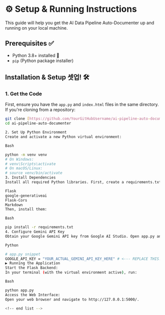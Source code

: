 # ⚙️ Setup & Running Instructions

This guide will help you get the AI Data Pipeline Auto-Documenter up and running on your local machine.

## Prerequisites ✅
* Python 3.8+ installed 🐍
* `pip` (Python package installer)

## Installation & Setup 셋업! 🛠️

### 1. **Get the Code**

First, ensure you have the `app.py` and `index.html` files in the same directory. If you're cloning from a repository:

```bash
git clone [https://github.com/YourGitHubUsername/ai-pipeline-auto-documenter.git](https://github.com/YourGitHubUsername/ai-pipeline-auto-documenter.git)
cd ai-pipeline-auto-documenter

2. Set Up Python Environment
Create and activate a new Python virtual environment:

Bash

python -m venv venv
# On Windows:
# venv\Scripts\activate
# On macOS/Linux:
# source venv/bin/activate
3. Install Dependencies
Install all required Python libraries. First, create a requirements.txt file in your project root with the following content:

Flask
google-generativeai
Flask-Cors
Markdown
Then, install them:

Bash

pip install -r requirements.txt
4. Configure Gemini API Key
Obtain your Google Gemini API key from Google AI Studio. Open app.py and replace the placeholder with your actual key:

Python

# app.py snippet
GOOGLE_API_KEY = "YOUR_ACTUAL_GEMINI_API_KEY_HERE" # <--- REPLACE THIS!
▶️ Running the Application
Start the Flask Backend:
In your terminal (with the virtual environment active), run:

Bash

python app.py
Access the Web Interface:
Open your web browser and navigate to http://127.0.0.1:5000/.

<!-- end list -->
